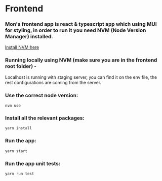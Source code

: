 <!--
  ~ ----------------------------------------------------------------------------
  ~ Copyright (C) 2021-2022 Deepchecks (https://www.deepchecks.com)
  ~
  ~ This file is part of Deepchecks.
  ~ Deepchecks is distributed under the terms of the GNU Affero General
  ~ Public License (version 3 or later).
  ~ You should have received a copy of the GNU Affero General Public License
  ~ along with Deepchecks.  If not, see <http://www.gnu.org/licenses/>.
  ~ ----------------------------------------------------------------------------
-->
# Frontend

### Mon's frontend app is react & typescript app which using MUI for styling, in order to run it you need NVM (Node Version Manager) installed.

<a href="https://www.freecodecamp.org/news/node-version-manager-nvm-install-guide/" target="_blank">Install NVM here</a>

### Running locally using NVM (make sure you are in the frontend root folder) -

Localhost is running with staging server, you can find it on the env file, the rest configurations are coming from the server.

### Use the correct node version:

```shell
nvm use
```

### Install all the relevant packages:

```shell
yarn install
```

### Run the app:

```shell
yarn start
```

### Run the app unit tests:

```shell
yarn run test
```
